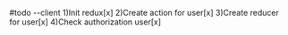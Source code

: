#todo
--client
1)Init redux[x]
2)Create action for user[x]
3)Create reducer for user[x]
4)Check authorization user[x]
